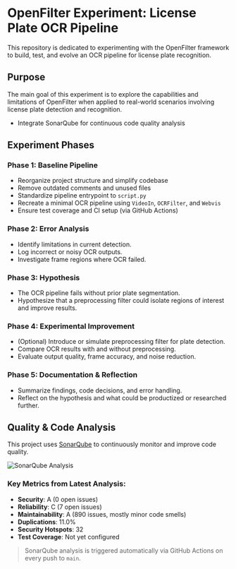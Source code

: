 # OpenFilter Experiment: License Plate OCR Pipeline

This repository is dedicated to experimenting with the OpenFilter framework to build, test, and evolve an OCR pipeline for license plate recognition.

## Purpose

The main goal of this experiment is to explore the capabilities and limitations of OpenFilter when applied to real-world scenarios involving license plate detection and recognition.
- Integrate SonarQube for continuous code quality analysis

## Experiment Phases

### Phase 1: Baseline Pipeline
- Reorganize project structure and simplify codebase
- Remove outdated comments and unused files
- Standardize pipeline entrypoint to `script.py`
- Recreate a minimal OCR pipeline using `VideoIn`, `OCRFilter`, and `Webvis`
- Ensure test coverage and CI setup (via GitHub Actions)

### Phase 2: Error Analysis
- Identify limitations in current detection.
- Log incorrect or noisy OCR outputs.
- Investigate frame regions where OCR failed.

### Phase 3: Hypothesis
- The OCR pipeline fails without prior plate segmentation.
- Hypothesize that a preprocessing filter could isolate regions of interest and improve results.

### Phase 4: Experimental Improvement
- (Optional) Introduce or simulate preprocessing filter for plate detection.
- Compare OCR results with and without preprocessing.
- Evaluate output quality, frame accuracy, and noise reduction.

### Phase 5: Documentation & Reflection
- Summarize findings, code decisions, and error handling.
- Reflect on the hypothesis and what could be productized or researched further.

## Quality & Code Analysis

This project uses [SonarQube](https://sonarcloud.io/) to continuously monitor and improve code quality.

![SonarQube Analysis](https://sonarcloud.io/api/project_badges/measure?project=hiagors92_openfilter_experiment&metric=alert_status)

### Key Metrics from Latest Analysis:
- **Security**: A (0 open issues)
- **Reliability**: C (7 open issues)
- **Maintainability**: A (890 issues, mostly minor code smells)
- **Duplications**: 11.0%
- **Security Hotspots**: 32
- **Test Coverage**: Not yet configured

> SonarQube analysis is triggered automatically via GitHub Actions on every push to `main`.
